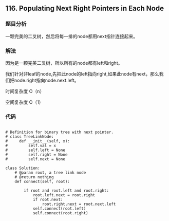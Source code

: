 ## 116. Populating Next Right Pointers in Each Node


### 题目分析
一颗完美的二叉树，然后将每一排的node都用next指针连接起来。

### 解法

因为是一颗完美二叉树，所以所有的node都有left和right。

我们针对非leaf的node,先把此node的left指向right,如果此node有next，那么我们把node.right指向node.next.left。

时间复杂度 O（n）

空间复杂度 O（1）

### 代码
```

# Definition for binary tree with next pointer.
# class TreeLinkNode:
#     def __init__(self, x):
#         self.val = x
#         self.left = None
#         self.right = None
#         self.next = None

class Solution:
    # @param root, a tree link node
    # @return nothing
    def connect(self, root):

        if root and root.left and root.right:
            root.left.next = root.right
            if root.next:
                root.right.next = root.next.left
            self.connect(root.left)
            self.connect(root.right)
```

